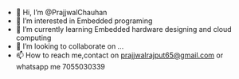 - 👋 Hi, I’m @PrajjwalChauhan
- 👀 I’m interested in Embedded programing
- 🌱 I’m currently learning Embedded hardware designing and cloud computing
- 💞️ I’m looking to collaborate on ...
- 📫 How to reach me,contact on prajjwalrajput65@gmail.com or whatsapp me 7055030339

<!---
Prajjwal65/Prajjwal65 is a ✨ special ✨ repository because its `README.md` (this file) appears on your GitHub profile.
You can click the Preview link to take a look at your changes.
--->
